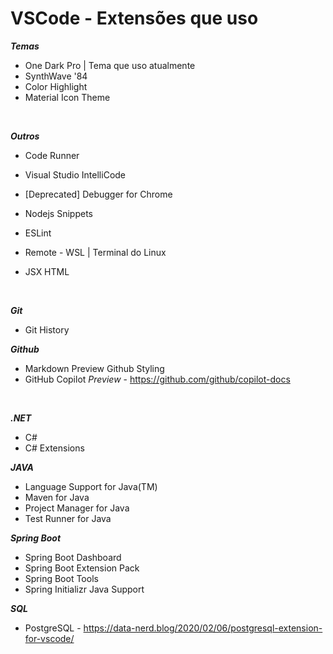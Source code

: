 # VSCode - Extensões que uso <br>

***Temas*** <br>

- One Dark Pro | Tema que uso atualmente
- SynthWave '84
- Color Highlight
- Material Icon Theme
<br>

***Outros*** <br>

- Code Runner
- Visual Studio IntelliCode
- [Deprecated] Debugger for Chrome

- Nodejs Snippets
- ESLint
- Remote - WSL | Terminal do Linux
- JSX HTML <tags/>
<br>

***Git***
- Git History

***Github***
- Markdown Preview Github Styling
- GitHub Copilot *Preview* - https://github.com/github/copilot-docs
<br>

***.NET***
- C#
- C# Extensions

***JAVA***
- Language Support for Java(TM)
- Maven for Java
- Project Manager for Java
- Test Runner for Java


***Spring Boot***
- Spring Boot Dashboard
- Spring Boot Extension Pack
- Spring Boot Tools
- Spring Initializr Java Support

***SQL***
- PostgreSQL - https://data-nerd.blog/2020/02/06/postgresql-extension-for-vscode/


